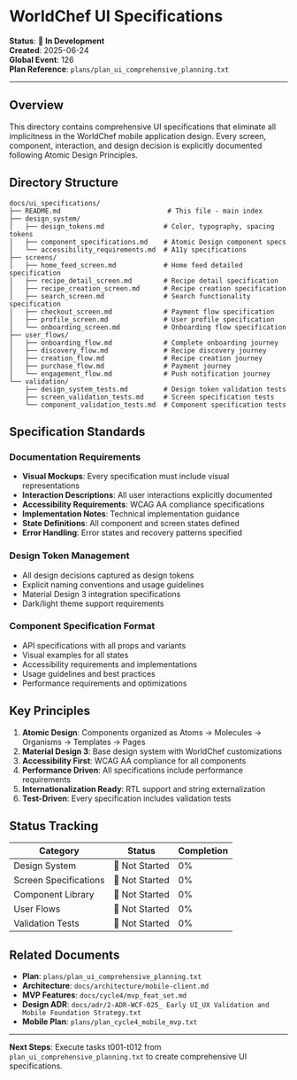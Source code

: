 # WorldChef UI Specifications

**Status**: 🚧 **In Development**  
**Created**: 2025-06-24  
**Global Event**: 126  
**Plan Reference**: `plans/plan_ui_comprehensive_planning.txt`

---

## Overview

This directory contains comprehensive UI specifications that eliminate all implicitness in the WorldChef mobile application design. Every screen, component, interaction, and design decision is explicitly documented following Atomic Design Principles.

## Directory Structure

```
docs/ui_specifications/
├── README.md                           # This file - main index
├── design_system/
│   ├── design_tokens.md               # Color, typography, spacing tokens
│   ├── component_specifications.md    # Atomic Design component specs
│   └── accessibility_requirements.md  # A11y specifications
├── screens/
│   ├── home_feed_screen.md            # Home feed detailed specification
│   ├── recipe_detail_screen.md        # Recipe detail specification
│   ├── recipe_creation_screen.md      # Recipe creation specification
│   ├── search_screen.md               # Search functionality specification
│   ├── checkout_screen.md             # Payment flow specification
│   ├── profile_screen.md              # User profile specification
│   └── onboarding_screen.md           # Onboarding flow specification
├── user_flows/
│   ├── onboarding_flow.md             # Complete onboarding journey
│   ├── discovery_flow.md              # Recipe discovery journey
│   ├── creation_flow.md               # Recipe creation journey
│   ├── purchase_flow.md               # Payment journey
│   └── engagement_flow.md             # Push notification journey
└── validation/
    ├── design_system_tests.md         # Design token validation tests
    ├── screen_validation_tests.md     # Screen specification tests
    └── component_validation_tests.md  # Component specification tests
```

## Specification Standards

### Documentation Requirements
- **Visual Mockups**: Every specification must include visual representations
- **Interaction Descriptions**: All user interactions explicitly documented
- **Accessibility Requirements**: WCAG AA compliance specifications
- **Implementation Notes**: Technical implementation guidance
- **State Definitions**: All component and screen states defined
- **Error Handling**: Error states and recovery patterns specified

### Design Token Management
- All design decisions captured as design tokens
- Explicit naming conventions and usage guidelines
- Material Design 3 integration specifications
- Dark/light theme support requirements

### Component Specification Format
- API specifications with all props and variants
- Visual examples for all states
- Accessibility requirements and implementations
- Usage guidelines and best practices
- Performance requirements and optimizations

## Key Principles

1. **Atomic Design**: Components organized as Atoms → Molecules → Organisms → Templates → Pages
2. **Material Design 3**: Base design system with WorldChef customizations
3. **Accessibility First**: WCAG AA compliance for all components
4. **Performance Driven**: All specifications include performance requirements
5. **Internationalization Ready**: RTL support and string externalization
6. **Test-Driven**: Every specification includes validation tests

## Status Tracking

| Category | Status | Completion |
|----------|--------|------------|
| Design System | 🔴 Not Started | 0% |
| Screen Specifications | 🔴 Not Started | 0% |
| Component Library | 🔴 Not Started | 0% |
| User Flows | 🔴 Not Started | 0% |
| Validation Tests | 🔴 Not Started | 0% |

## Related Documents

- **Plan**: `plans/plan_ui_comprehensive_planning.txt`
- **Architecture**: `docs/architecture/mobile-client.md`
- **MVP Features**: `docs/cycle4/mvp_feat_set.md`
- **Design ADR**: `docs/adr/2-ADR-WCF-025_ Early UI_UX Validation and Mobile Foundation Strategy.txt`
- **Mobile Plan**: `plans/plan_cycle4_mobile_mvp.txt`

---

**Next Steps**: Execute tasks t001-t012 from `plan_ui_comprehensive_planning.txt` to create comprehensive UI specifications. 